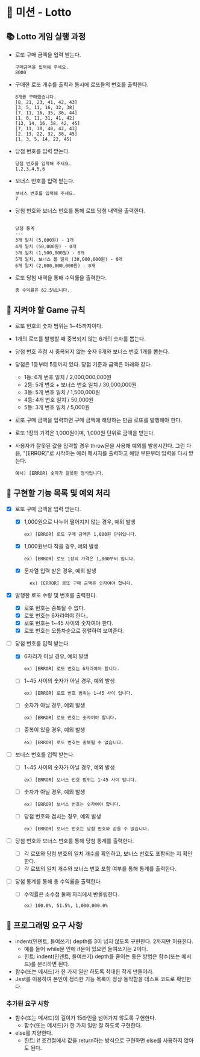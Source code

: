 # 🎱 미션 - Lotto

## 📚 Lotto 게임 실행 과정

- 로또 구매 금액을 입력 받는다.

  ```
  구매금액을 입력해 주세요.
  8000
  ```

- 구매한 로또 개수를 출력과 동시에 로또들의 번호를 출력한다.

  ```
  8개를 구매했습니다.
  [8, 21, 23, 41, 42, 43]
  [3, 5, 11, 16, 32, 38]
  [7, 11, 16, 35, 36, 44]
  [1, 8, 11, 31, 41, 42]
  [13, 14, 16, 38, 42, 45]
  [7, 11, 30, 40, 42, 43]
  [2, 13, 22, 32, 38, 45]
  [1, 3, 5, 14, 22, 45]
  ```

- 당첨 번호를 입력 받는다.

  ```
  당첨 번호를 입력해 주세요.
  1,2,3,4,5,6
  ```

- 보너스 번호를 입력 받는다.

  ```
  보너스 번호를 입력해 주세요.
  7
  ```

- 당첨 번호와 보너스 번호를 통해 로또 당첨 내역을 출력한다.

  ```

  당첨 통계
  ---
  3개 일치 (5,000원) - 1개
  4개 일치 (50,000원) - 0개
  5개 일치 (1,500,000원) - 0개
  5개 일치, 보너스 볼 일치 (30,000,000원) - 0개
  6개 일치 (2,000,000,000원) - 0개
  ```

- 로또 당첨 내역을 통해 수익률을 출력한다.

  ```
  총 수익률은 62.5%입니다.
  ```

## 🚨 지켜야 할 Game 규칙

- 로또 번호의 숫자 범위는 1~45까지이다.
- 1개의 로또를 발행할 때 중복되지 않는 6개의 숫자를 뽑는다.
- 당첨 번호 추첨 시 중복되지 않는 숫자 6개와 보너스 번호 1개를 뽑는다.
- 당첨은 1등부터 5등까지 있다. 당첨 기준과 금액은 아래와 같다.
  - 1등: 6개 번호 일치 / 2,000,000,000원
  - 2등: 5개 번호 + 보너스 번호 일치 / 30,000,000원
  - 3등: 5개 번호 일치 / 1,500,000원
  - 4등: 4개 번호 일치 / 50,000원
  - 5등: 3개 번호 일치 / 5,000원
- 로또 구매 금액을 입력하면 구매 금액에 해당하는 만큼 로또를 발행해야 한다.
- 로또 1장의 가격은 1,000원이며, 1,000원 단위로 금액을 받는다.
- 사용자가 잘못된 값을 입력할 경우 throw문을 사용해 예외를 발생시킨다. 그런 다음, "[ERROR]"로 시작하는 에러 메시지를 출력하고 해당 부분부터 입력을 다시 받는다.

  ```
  예시) [ERROR] 숫자가 잘못된 형식입니다.
  ```

## 🚀 구현할 기능 목록 및 예외 처리

- [x] 로또 구매 금액을 입력 받는다.
  - [x] 1,000원으로 나누어 떨어지지 않는 경우, 예외 발생
    ```
    ex) [ERROR] 로또 구매 금액은 1,000원 단위입니다.
    ```
  - [x] 1,000원보다 작을 경우, 예외 발생
    ```
    ex) [ERROR] 로또 1장의 가격은 1,000부터 입니다.
    ```
  - [x] 문자열 입력 받은 경우, 예외 발생
    ```
      ex) [ERROR] 로또 구매 금액은 숫자여야 합니다.
    ```
- [x] 발행한 로또 수량 및 번호를 출력한다.
  - [x] 로또 번호는 중복될 수 없다.
  - [x] 로또 번호는 6자리여야 한다..
  - [x] 로또 번호는 1~45 사이의 숫자여야 한다.
  - [x] 로또 번호는 오름차순으로 정렬하여 보여준다.
- [ ] 당첨 번호를 입력 받는다.

  - [x] 6자리가 아닐 경우, 예외 발생
    ```
    ex) [ERROR] 로또 번호는 6자리여야 합니다.
    ```
  - [ ] 1~45 사이의 숫자가 아닐 경우, 예외 발생
    ```
    ex) [ERROR] 로또 번호 범위는 1~45 사이 입니다.
    ```
  - [ ] 숫자가 아닐 경우, 예외 발생
    ```
    ex) [ERROR] 로또 번호는 숫자여야 합니다.
    ```
  - [ ] 중복이 있을 경우, 예외 발생
    ```
    ex) [ERROR] 로또 번호는 중복될 수 없습니다.
    ```

- [ ] 보너스 번호를 입력 받는다.
  - [ ] 1~45 사이의 숫자가 아닐 경우, 예외 발생
    ```
    ex) [ERROR] 보너스 번호 범위는 1~45 사이 입니다.
    ```
  - [ ] 숫자가 아닐 경우, 예외 발생
    ```
    ex) [ERROR] 보너스 번호는 숫자여야 합니다.
    ```
  - [ ] 당첨 번호와 겹치는 경우, 예외 발생
    ```
    ex) [ERROR] 보너스 번호는 당첨 번호와 같을 수 없습니다.
    ```
- [ ] 당첨 번호와 보너스 번호를 통해 당첨 통계를 출력한다.

  - [ ] 각 로또와 당첨 번호의 일치 개수를 확인하고, 보너스 번호도 포함되는 지 확인한다.
  - [ ] 각 로또의 일치 개수와 보너스 번호 포함 여부를 통해 통계를 출력한다.

- [ ] 당첨 통계를 통해 총 수익률을 출력한다.
  - [ ] 수익률은 소수점 둘째 자리에서 반올림한다.
    ```
    ex) 100.0%, 51.5%, 1,000,000.0%
    ```

## 🎯 프로그래밍 요구 사항

- indent(인덴트, 들여쓰기) depth를 3이 넘지 않도록 구현한다. 2까지만 허용한다.
  - 예를 들어 while문 안에 if문이 있으면 들여쓰기는 2이다.
  - 힌트: indent(인덴트, 들여쓰기) depth를 줄이는 좋은 방법은 함수(또는 메서드)를 분리하면 된다.
- 함수(또는 메서드)가 한 가지 일만 하도록 최대한 작게 만들어라.
- Jest를 이용하여 본인이 정리한 기능 목록이 정상 동작함을 테스트 코드로 확인한다.

### 추가된 요구 사항

- 함수(또는 메서드)의 길이가 15라인을 넘어가지 않도록 구현한다.
  - 함수(또는 메서드)가 한 가지 일만 잘 하도록 구현한다.
- else를 지양한다.
  - 힌트: if 조건절에서 값을 return하는 방식으로 구현하면 else를 사용하지 않아도 된다.
